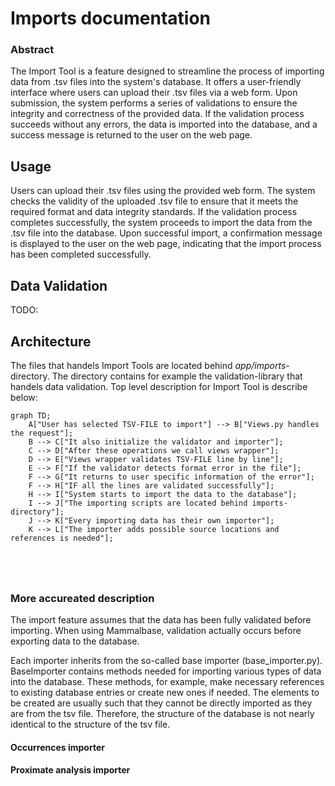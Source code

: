 # Imports documentation

### Abstract

The Import Tool is a feature designed to streamline the process of importing data from .tsv files into the system's database. It offers a user-friendly interface where users can upload their .tsv files via a web form. Upon submission, the system performs a series of validations to ensure the integrity and correctness of the provided data. If the validation process succeeds without any errors, the data is imported into the database, and a success message is returned to the user on the web page.

## Usage

Users can upload their .tsv files using the provided web form. The system checks the validity of the uploaded .tsv file to ensure that it meets the required format and data integrity standards.
If the validation process completes successfully, the system proceeds to import the data from the .tsv file into the database.
Upon successful import, a confirmation message is displayed to the user on the web page, indicating that the import process has been completed successfully.

## Data Validation

TODO:

## Architecture

The files that handels Import Tools are located behind _app/imports_-directory. The directory contains for example the validation-library that handels data validation. Top level description for Import Tool is describe below:


```mermaid
graph TD;
    A["User has selected TSV-FILE to import"] --> B["Views.py handles the request"];
    B --> C["It also initialize the validator and importer"];
    C --> D["After these operations we call views wrapper"];
    D --> E["Views wrapper validates TSV-FILE line by line"];
    E --> F["If the validator detects format error in the file"];
    F --> G["It returns to user specific information of the error"];
    F --> H["IF all the lines are validated successfully"];
    H --> I["System starts to import the data to the database"];
    I --> J["The importing scripts are located behind imports-directory"];
    J --> K["Every importing data has their own importer"];
    K --> L["The importer adds possible source locations and references is needed"];





```

### More accureated description

The import feature assumes that the data has been fully validated before importing. When using Mammalbase, validation actually occurs before exporting data to the database.

Each importer inherits from the so-called base importer (base_importer.py). BaseImporter contains methods needed for importing various types of data into the database. These methods, for example, make necessary references to existing database entries or create new ones if needed. The elements to be created are usually such that they cannot be directly imported as they are from the tsv file. Therefore, the structure of the database is not nearly identical to the structure of the tsv file.

#### Occurrences importer

#### Proximate analysis importer